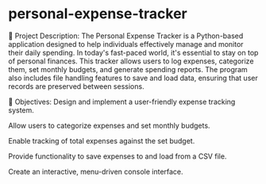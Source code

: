 # personal-expense-tracker
📝 Project Description:
The Personal Expense Tracker is a Python-based application designed to help individuals effectively manage and monitor their daily spending. In today's fast-paced world, it's essential to stay on top of personal finances. This tracker allows users to log expenses, categorize them, set monthly budgets, and generate spending reports. The program also includes file handling features to save and load data, ensuring that user records are preserved between sessions.

🎯 Objectives:
Design and implement a user-friendly expense tracking system.

Allow users to categorize expenses and set monthly budgets.

Enable tracking of total expenses against the set budget.

Provide functionality to save expenses to and load from a CSV file.

Create an interactive, menu-driven console interface.
